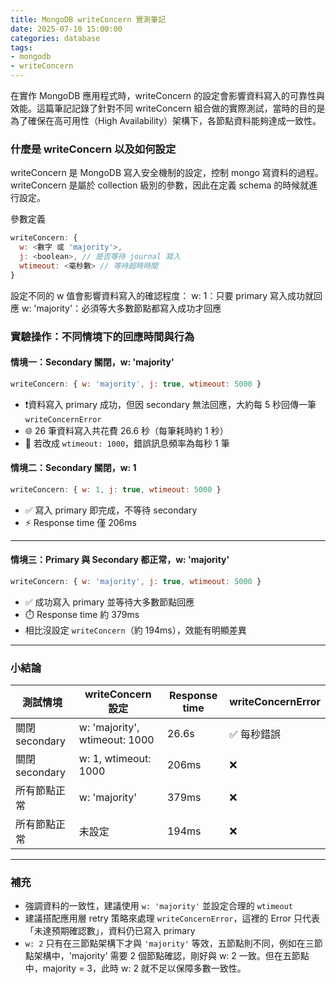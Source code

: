 ```yaml
---
title: MongoDB writeConcern 實測筆記 
date: 2025-07-10 15:00:00
categories: database
tags:
- mongodb
- writeConcern
---
```


在實作 MongoDB 應用程式時，writeConcern 的設定會影響資料寫入的可靠性與效能。這篇筆記記錄了針對不同 writeConcern 組合做的實際測試，當時的目的是為了確保在高可用性（High Availability）架構下，各節點資料能夠達成一致性。

### 什麼是 writeConcern 以及如何設定

writeConcern 是 MongoDB 寫入安全機制的設定，控制 mongo 寫資料的過程。
writeConcern 是屬於 collection 級別的參數，因此在定義 schema 的時候就進行設定。

參數定義
```js
writeConcern: {
  w: <數字 或 'majority'>,
  j: <boolean>, // 是否等待 journal 寫入
  wtimeout: <毫秒數> // 等待超時時間
}

```

設定不同的 w 值會影響資料寫入的確認程度：
w: 1：只要 primary 寫入成功就回應
w: 'majority'：必須等大多數節點都寫入成功才回應

### 實驗操作：不同情境下的回應時間與行為


#### 情境一：Secondary 關閉，w: 'majority'

```js
writeConcern: { w: 'majority', j: true, wtimeout: 5000 }
```

- ❗資料寫入 primary 成功，但因 secondary 無法回應，大約每 5 秒回傳一筆 `writeConcernError`
- 🌐 26 筆資料寫入共花費 26.6 秒（每筆耗時約 1 秒）
- 📌 若改成 `wtimeout: 1000`，錯誤訊息頻率為每秒 1 筆

#### 情境二：Secondary 關閉，w: 1

```js
writeConcern: { w: 1, j: true, wtimeout: 5000 }
```

- ✅ 寫入 primary 即完成，不等待 secondary
- ⚡ Response time 僅 206ms

---

#### 情境三：Primary 與 Secondary 都正常，w: 'majority'

```js
writeConcern: { w: 'majority', j: true, wtimeout: 5000 }
```

- ✅ 成功寫入 primary 並等待大多數節點回應
- ⏱️ Response time 約 379ms
- 相比沒設定 `writeConcern`（約 194ms），效能有明顯差異

---

### 小結論

| 測試情境 | writeConcern 設定 | Response time | writeConcernError |
|----------|-------------------|---------------|-----------|
| 關閉 secondary | w: 'majority', wtimeout: 1000 | 26.6s | ✅ 每秒錯誤 |
| 關閉 secondary | w: 1, wtimeout: 1000 | 206ms | ❌ |
| 所有節點正常 | w: 'majority' | 379ms | ❌ |
| 所有節點正常 | 未設定 | 194ms | ❌ |

---

### 補充

- 強調資料的一致性，建議使用 `w: 'majority'` 並設定合理的 `wtimeout`
- 建議搭配應用層 retry 策略來處理 `writeConcernError`，這裡的 Error 只代表「未達預期確認數」，資料仍已寫入 primary
- `w: 2` 只有在三節點架構下才與 `'majority'` 等效，五節點則不同，例如在三節點架構中，'majority' 需要 2 個節點確認，剛好與 w: 2 一致。但在五節點中，majority = 3，此時 w: 2 就不足以保障多數一致性。
